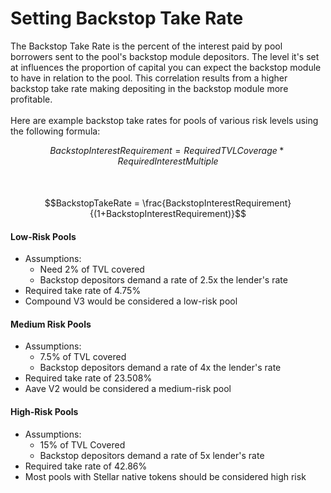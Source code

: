 # Setting Backstop Take Rate

The Backstop Take Rate is the percent of the interest paid by pool borrowers sent to the pool's backstop module depositors. The level it's set at influences the proportion of capital you can expect the backstop module to have in relation to the pool. This correlation results from a higher backstop take rate making depositing in the backstop module more profitable.\
\
Here are example backstop take rates for pools of various risk levels using the following formula:

$$BackstopInterestRequirement = RequiredTVLCoverage*RequiredInterestMultiple$$\
\
$$BackstopTakeRate = \frac{BackstopInterestRequirement}{(1+BackstopInterestRequirement)}$$

#### Low-Risk Pools

* Assumptions:
  * Need 2% of TVL covered
  * Backstop depositors demand a rate of 2.5x the lender's rate
* Required take rate of 4.75%
* Compound V3 would be considered a low-risk pool

#### Medium Risk Pools

* Assumptions:
  * 7.5% of TVL covered
  * Backstop depositors demand a rate of 4x the lender's rate
* Required take rate of 23.508%
* Aave V2 would be considered a medium-risk pool

#### High-Risk Pools

* Assumptions:
  * 15% of TVL Covered
  * Backstop depositors demand a rate of 5x lender's rate
* Required take rate of 42.86%
* Most pools with Stellar native tokens should be considered high risk
